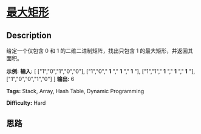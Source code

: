 # [最大矩形][title]

## Description

给定一个仅包含 0 和 1 的二维二进制矩阵，找出只包含 1 的最大矩形，并返回其面积。

**示例:**
            **输入:**    [      ["1","0","1","0","0"],      ["1","0"," **1** "," **1** "," **1** "],      ["1","1"," **1** "," **1** "," **1** "],      ["1","0","0","1","0"]    ]    **输出:** 6


**Tags:** Stack, Array, Hash Table, Dynamic Programming

**Difficulty:** Hard

## 思路

[title]: https://leetcode-cn.com/problems/maximal-rectangle
